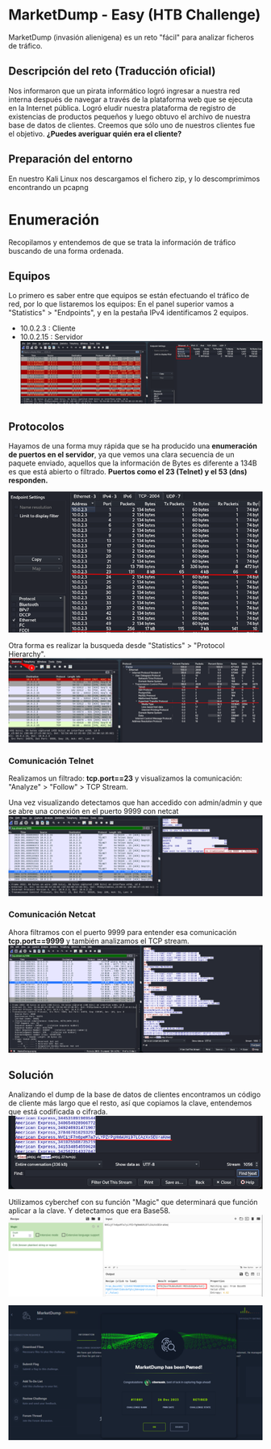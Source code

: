 # MarketDump - Easy (HTB Challenge)
MarketDump (invasión alienigena) es un reto "fácil" para analizar ficheros de tráfico.

## Descripción del reto (Traducción oficial)
Nos informaron que un pirata informático logró ingresar a nuestra red interna después de navegar a través de la plataforma web que se ejecuta en la Internet pública. Logró eludir nuestra plataforma de registro de existencias de productos pequeños y luego obtuvo el archivo de nuestra base de datos de clientes. Creemos que sólo uno de nuestros clientes fue el objetivo. **¿Puedes averiguar quién era el cliente?**

## Preparación del entorno
En nuestro Kali Linux nos descargamos el fichero zip, y lo descomprimimos encontrando un pcapng

# Enumeración
Recopilamos y entendemos de que se trata la información de tráfico buscando de una forma ordenada.
## Equipos
Lo primero es saber entre que equipos se están efectuando el tráfico de red, por lo que listaremos los equipos: En el panel superior vamos a "Statistics" > "Endpoints", y en la pestaña IPv4 identificamos 2 equipos.
- 10.0.2.3 : Cliente  
- 10.0.2.15 : Servidor
![curl](Images/endpoints.png)

## Protocolos
Hayamos de una forma muy rápida que se ha producido una **enumeración de puertos en el servidor**, ya que vemos una clara secuencia de un paquete enviado, aquellos que la información de Bytes es diferente a 134B es que está abierto o filtrado. **Puertos como el 23 (Telnet) y el 53 (dns) responden.**

![curl](Images/enumeration.png)

Otra forma es realizar la busqueda desde "Statistics" > "Protocol Hierarchy".
![curl](Images/protocols.png)

### Comunicación Telnet
Realizamos un filtrado: **tcp.port==23** y visualizamos la comunicación: "Analyze" > "Follow" > TCP Stream.

Una vez visualizando detectamos que han accedido con admin/admin y que se abre una conexión en el puerto 9999 con netcat 
![curl](Images/traffic_telnet.png)

### Comunicación Netcat
Ahora filtramos con el puerto 9999 para entender esa comunicación **tcp.port==9999** y también analizamos el TCP stream.
![curl](Images/tcp_stream_9999.png)

## Solución
Analizando el dump de la base de datos de clientes encontramos un código de cliente más largo que el resto, así que copiamos la clave, entendemos que está codificada o cifrada.
![curl](Images/client_code.png)

Utilizamos cyberchef con su función "Magic" que determinará que función aplicar a la clave. Y detectamos que era Base58.
![curl](Images/flag.png)

![curl](Images/completed.png)
